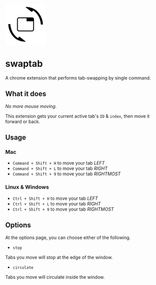 ![](icon.png)

swaptab 
=======

A chrome extension that performs tab-swapping by single command.

## What it does
*No more mouse moving.*

This extension gets your current active tab's `ID` & `index`, then move it forward or back.


## Usage
### Mac
- `Command + Shift + H` to move your tab *LEFT*
- `Command + Shift + L` to move your tab *RIGHT*
- `Command + Shift + 9` to move your tab *RIGHTMOST*

### Linux & Windows
- `Ctrl + Shift + H` to move your tab *LEFT*
- `Ctrl + Shift + L` to move your tab *RIGHT*
- `Ctrl + Shift + 9` to move your tab *RIGHTMOST*

## Options
At the options page, you can choose either of the following.

- `stop`

Tabs you move will stop at the edge of the window.

- `circulate`

Tabs you move will circulate inside the window.
